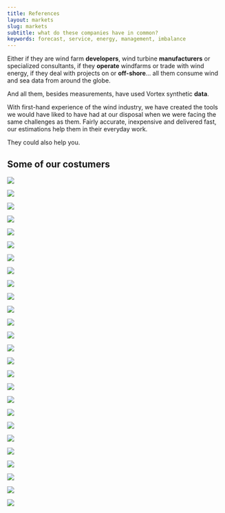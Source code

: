 ```yaml
---
title: References
layout: markets
slug: markets
subtitle: what do these companies have in common?
keywords: forecast, service, energy, management, imbalance
---
```


<p class="lead">Either if they are wind farm <strong>developers</strong>, wind turbine <strong>manufacturers</strong> or specialized consultants, if they <strong>operate</strong> windfarms or trade with wind energy, if they deal with projects on or <strong>off-shore</strong>... all them consume wind and sea data from around the globe.</p>

And all them, besides measurements, have used Vortex synthetic <strong>data</strong>.

With first-hand experience of the wind industry, we have created the tools we would have liked to have had at our disposal when we were facing the same challenges as them. Fairly accurate, inexpensive  and delivered fast, our estimations help them in their everyday work.

They could also help you.

## Some of our costumers

<div class="row">
	<div class="col-xs-6 col-md-2 col-sm-2">
		<p class="text-center"><a href="" rel="external"><img src="{{ site.base_url }}/assets/img/iberdrola-renovables-vortex-160x160.jpg"/></a></p>
	</div>
	<div class="col-xs-6 col-md-2 col-sm-2">
		<p class="text-center"><a href="" rel="external"><img src="{{ site.base_url }}/assets/img/res-group-vortex-160x160.jpg"/>
	</div>
	<div class="col-xs-6 col-md-2 col-sm-2">
		<p class="text-center"><a href="" rel="external"><img src="{{ site.base_url }}/assets/img/siemens-vortex-160x160.jpg"/>
	</div>
	<div class="col-xs-6 col-md-2 col-sm-2">
		<p class="text-center"><a href="" rel="external"><img src="{{ site.base_url }}/assets/img/gl-garrad-hassan-vortex-160x160.jpg"/>
	</div>
	<div class="col-xs-6 col-md-2 col-sm-2">
		<p class="text-center"><a href="" rel="external"><img src="{{ site.base_url }}/assets/img/acciona-vortex-160x160.jpg"/>
	</div>
	<div class="col-xs-6 col-md-2 col-sm-2">
		<p class="text-center"><a href="" rel="external"><img src="{{ site.base_url }}/assets/img/gamesa-vortex-160x160.jpg"/>
	</div>
</div>

<div class="row">
	<div class="col-xs-6 col-md-2 col-sm-2">
		<p class="text-center"><a href="" rel="external"><img src="{{ site.base_url }}/assets/img/renova-energia-vortex-160x160.jpg"/></a></p>
	</div>
	<div class="col-xs-6 col-md-2 col-sm-2">
		<p class="text-center"><a href="" rel="external"><img src="{{ site.base_url }}/assets/img/edp-renovaveis-vortex-160x160.jpg"/>
	</div>
	<div class="col-xs-6 col-md-2 col-sm-2">
		<p class="text-center"><a href="" rel="external"><img src="{{ site.base_url }}/assets/img/dewi-vortex-160x160.jpg"/>
	</div>
	<div class="col-xs-6 col-md-2 col-sm-2">
		<p class="text-center"><a href="" rel="external"><img src="{{ site.base_url }}/assets/img/suzlon-vortex-160x160.jpg"/>
	</div>
	<div class="col-xs-6 col-md-2 col-sm-2">
		<p class="text-center"><a href="" rel="external"><img src="{{ site.base_url }}/assets/img/nordex-vortex-160x160.jpg"/>
	</div>
	<div class="col-xs-6 col-md-2 col-sm-2">
		<p class="text-center"><a href="" rel="external"><img src="{{ site.base_url }}/assets/img/edf-vortex-160x160.jpg"/>
	</div>
</div>

<div class="row">
	<div class="col-xs-6 col-md-2 col-sm-2">
		<p class="text-center"><a href="" rel="external"><img src="{{ site.base_url }}/assets/img/vattenfall-vortex-160x160.jpg"/></a></p>
	</div>
	<div class="col-xs-6 col-md-2 col-sm-2">
		<p class="text-center"><a href="" rel="external"><img src="{{ site.base_url }}/assets/img/natural-power-vortex-160x160.jpg"/>
	</div>
	<div class="col-xs-6 col-md-2 col-sm-2">
		<p class="text-center"><a href="" rel="external"><img src="{{ site.base_url }}/assets/img/dong-energy-vortex-160x160.jpg"/>
	</div>
	<div class="col-xs-6 col-md-2 col-sm-2">
		<p class="text-center"><a href="" rel="external"><img src="{{ site.base_url }}/assets/img/clipper-vortex-160x160.jpg"/>
	</div>
	<div class="col-xs-6 col-md-2 col-sm-2">
		<p class="text-center"><a href="" rel="external"><img src="{{ site.base_url }}/assets/img/cube-vortex-160x160.jpg"/>
	</div>
	<div class="col-xs-6 col-md-2 col-sm-2">
		<p class="text-center"><a href="" rel="external"><img src="{{ site.base_url }}/assets/img/ge-vortex-160x160.jpg"/>
	</div>
</div>

<div class="row">
	<div class="col-xs-6 col-md-2 col-sm-2">
		<p class="text-center"><a href="" rel="external"><img src="{{ site.base_url }}/assets/img/e-on-vortex-160x160.jpg"/></a></p>
	</div>
	<div class="col-xs-6 col-md-2 col-sm-2">
		<p class="text-center"><a href="" rel="external"><img src="{{ site.base_url }}/assets/img/inova-energy-vortex-160x160.jpg"/>
	</div>
	<div class="col-xs-6 col-md-2 col-sm-2">
		<p class="text-center"><a href="" rel="external"><img src="{{ site.base_url }}/assets/img/impsa-wind-vortex-160x160.jpg"/>
	</div>
	<div class="col-xs-6 col-md-2 col-sm-2">
		<p class="text-center"><a href="" rel="external"><img src="{{ site.base_url }}/assets/img/sse-renewables-vortex-160x160.jpg"/>
	</div>
	<div class="col-xs-6 col-md-2 col-sm-2">
		<p class="text-center"><a href="" rel="external"><img src="{{ site.base_url }}/assets/img/wind-prospect-vortex-160x160.jpg"/>
	</div>
	<div class="col-xs-6 col-md-2 col-sm-2">
		<p class="text-center"><a href="" rel="external"><img src="{{ site.base_url }}/assets/img/rwe-vortex-160x160.jpg"/>
	</div>
</div>

<div class="row">
	<div class="col-xs-6 col-md-2 col-sm-2">
		<p class="text-center"><a href="" rel="external"><img src="{{ site.base_url }}/assets/img/hatch-vortex-160x160.jpg"/></a></p>
	</div>
	<div class="col-xs-6 col-md-2 col-sm-2">
		<p class="text-center"><a href="" rel="external"><img src="{{ site.base_url }}/assets/img/3e-vortex-160x160.jpg"/>
	</div>
</div>
